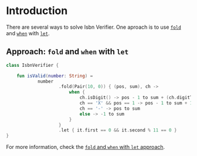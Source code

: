 # Introduction

There are several ways to solve Isbn Verifier.
One aproach is to use [`fold`][fold] and [`when`][when] with [`let`][let].

## Approach: `fold` and `when` with `let`

```kotlin
class IsbnVerifier {

    fun isValid(number: String) =
            number
                    .fold(Pair(10, 0)) { (pos, sum), ch ->
                        when {
                            ch.isDigit() -> pos - 1 to sum + (ch.digitToInt() * pos)
                            ch == 'X' && pos == 1 -> pos - 1 to sum + 10
                            ch == '-' -> pos to sum
                            else -> -1 to sum
                        }
                    }
                    .let { it.first == 0 && it.second % 11 == 0 }
}
```

For more information, check the [`fold` and `when` with `let` approach][approach-fold-when-let].

[approach-fold-when-let]: https://exercism.org/tracks/kotlin/exercises/isbn-verifier/approaches/fold-when-let
[fold]: https://kotlinlang.org/docs/collection-aggregate.html#fold-and-reduce
[when]: https://kotlinlang.org/docs/control-flow.html#when-expression
[let]: https://kotlinlang.org/docs/scope-functions.html#let
